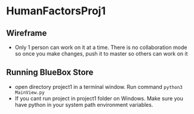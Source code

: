 # HumanFactorsProj1

## Wireframe

- Only 1 person can work on it at a time. There is no collaboration mode so once you make changes, push it to master so others can work on it

## Running BlueBox Store 

- open directory project1 in a terminal window.  Run command `python3 MainView.py`
- If you cant run project in project1 folder on Windows. Make sure you have python in your system path environment variables.
